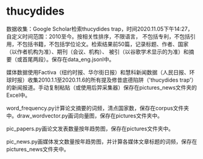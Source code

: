 # thucydides
数据收集：Google Scholar检索thucydides trap，时间2020.11.05下午14:27，自定义时间范围：2010至今。按相关性排序，不限语言，
不包括专利，不包括引用，不包括书籍，不包括学位论文。检索结果前50篇，记录标题、作者、国家（以作者机构为准）、期刊（会议、机构）、
被引（以谷歌学术显示的为准）和摘要（或首尾两段）。保存在data_eng.jsonl中。

媒体数据使用Factiva（纽约时报、华尔街日报）和慧科新闻数据（人民日报、环球时报）收集2010.1.1至2020.11.6的所有提及修昔底德陷阱（'thucydides trap'）
的新闻报道。手动复制粘贴（或使用后羿采集器）保存在pictures_news文件夹的Excel中。

word_frequency.py计算论文摘要的词频，清点国家数，保存在corpus文件夹中。draw_wordvector.py画词向量图，保存在pictures文件夹中。

pic_papers.py画论文发表数量按年趋势图，保存在pictures文件夹中。

pic_news.py画媒体发文数量按年趋势图，并计算各媒体文章标题的词频，保存在pictures_news文件夹中。
